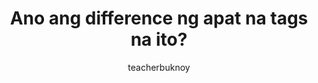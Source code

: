 ---
title: Ano ang difference ng apat na tags na ito?
banner:
  title: "&lt;i>, &lt;b>‚ &lt;strong>, at &lt;em>—Ano ang pagkakaiba?"
  subtitle: HTML Semantics
description: Saan at kailan pwedeng gamitin ang i, em, strong, at b tags?
author: teacherbuknoy
link: 
  label: Panoorin sa YouTube
  url: https://youtube.com/shorts/aq1ngdzTBGY
cover:
  folder: i-em-strong-b
  filename: cover.jpg
  sizes: [300, 600, 900, 1200, 1440, 1920]
  formats: ['png', 'webp', 'avif']
  width: 1080
  height: 1920
tags:
  - html
type: short
---